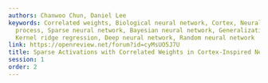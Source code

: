 ```yaml
---
authors: Chanwoo Chun, Daniel Lee
keywords: Correlated weights, Biological neural network, Cortex, Neural network gaussian
  process, Sparse neural network, Bayesian neural network, Generalization theory,
  Kernel ridge regression, Deep neural network, Random neural network
link: https://openreview.net/forum?id=cyMsUO5J7U
title: Sparse Activations with Correlated Weights in Cortex-Inspired Neural Networks
session: 1
order: 2
---
```

